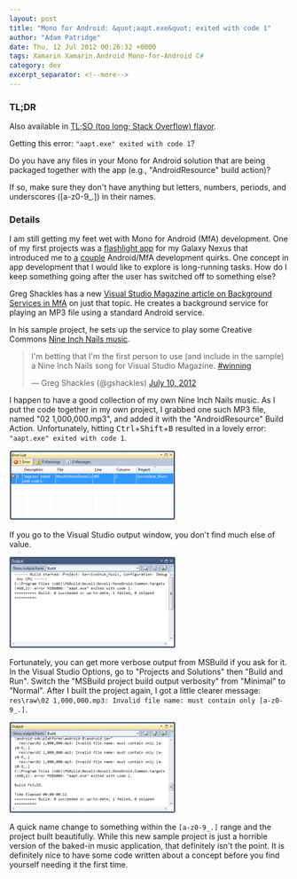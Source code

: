```yaml
---
layout: post
title: "Mono for Android: &quot;aapt.exe&quot; exited with code 1"
author: "Adam Patridge"
date: Thu, 12 Jul 2012 00:26:32 +0000
tags: Xamarin Xamarin.Android Mono-for-Android C#
category: dev
excerpt_separator: <!--more-->
---
```


### TL;DR

Also available in [TL;SO (too long; Stack Overflow) flavor](http://stackoverflow.com/q/11440741/48700).

Getting this error: `"aapt.exe" exited with code 1`?

Do you have any files in your Mono for Android solution that are being packaged together with the app (e.g., "AndroidResource" build action)?

If so, make sure they don't have anything but letters, numbers, periods, and underscores ([a-z0-9_.]) in their names.

<!--more-->

### Details

I am still getting my feet wet with Mono for Android (MfA) development. One of my first projects was a [flashlight app](https://github.com/patridge/MonoForAndroidFlashlight) for my Galaxy Nexus that introduced me to [a](http://stackoverflow.com/q/6881004/48700) [couple](http://stackoverflow.com/q/10757138/48700) Android/MfA development quirks. One concept in app development that I would like to explore is long-running tasks. How do I keep something going after the user has switched off to something else?

Greg Shackles has a new [Visual Studio Magazine article on Background Services in MfA](http://visualstudiomagazine.com/Articles/2012/07/10/Background-Services-in-Mono-for-Android.aspx?Page=1) on just that topic. He creates a background service for playing an MP3 file using a standard Android service.

In his sample project, he sets up the service to play some Creative Commons [Nine Inch Nails music](http://www.nin.com/albums/).

<blockquote class="twitter-tweet"><p>I'm betting that I'm the first person to use (and include in the sample) a Nine Inch Nails song for Visual Studio Magazine. <a href="https://twitter.com/search/%2523winning">#winning</a></p>&mdash; Greg Shackles (@gshackles) <a href="https://twitter.com/gshackles/status/222768944459685890" data-datetime="2012-07-10T19:07:09+00:00">July 10, 2012</a></blockquote>

I happen to have a good collection of my own Nine Inch Nails music. As I put the code together in my own project, I grabbed one such MP3 file, named "02 1,000,000.mp3", and added it with the "AndroidResource" Build Action. Unfortunately, hitting <kbd>Ctrl</kbd>+<kbd>Shift</kbd>+<kbd>B</kbd> resulted in a lovely error: `"aapt.exe" exited with code 1`.

<a href="/wp-content/uploads/2012/07/BuildError.png"><img src="/wp-content/uploads/2012/07/BuildError-300x127.png" alt="" title="Build Error" width="300" height="127" class="alignnone size-medium wp-image-187" /></a>

If you go to the Visual Studio output window, you don't find much else of value.

<a href="/wp-content/uploads/2012/07/MinimalMsbuildLogOutput.png"><img src="/wp-content/uploads/2012/07/MinimalMsbuildLogOutput-300x165.png" alt="" title="Minimal MsBuild Log Output" width="300" height="165" class="alignnone size-medium wp-image-185" /></a>

Fortunately, you can get more verbose output from MSBuild if you ask for it. In the Visual Studio Options, go to "Projects and Solutions" then "Build and Run". Switch the "MSBuild project build output verbosity" from "Minimal" to "Normal". After I built the project again, I got a little clearer message: `res\raw\02 1,000,000.mp3: Invalid file name: must contain only [a-z0-9_.]`.

<a href="/wp-content/uploads/2012/07/NormalMsbuildLogOutput.png"><img src="/wp-content/uploads/2012/07/NormalMsbuildLogOutput-300x164.png" alt="" title="Normal MsBuild Log Output" width="300" height="164" class="alignnone size-medium wp-image-191" /></a>

A quick name change to something within the `[a-z0-9_.]` range and the project built beautifully. While this new sample project is just a horrible version of the baked-in music application, that definitely isn't the point. It is definitely nice to have some code written about a concept before you find yourself needing it the first time.
